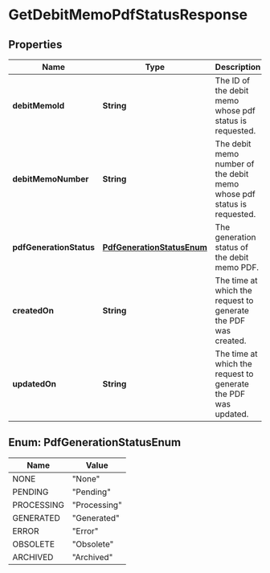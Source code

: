 

# GetDebitMemoPdfStatusResponse


## Properties

| Name | Type | Description | Notes |
|------------ | ------------- | ------------- | -------------|
|**debitMemoId** | **String** | The ID of the debit memo whose pdf status is requested.  |  [optional] |
|**debitMemoNumber** | **String** | The debit memo number of the debit memo whose pdf status is requested.  |  [optional] |
|**pdfGenerationStatus** | [**PdfGenerationStatusEnum**](#PdfGenerationStatusEnum) | The generation status of the debit memo PDF.  |  [optional] |
|**createdOn** | **String** | The time at which the request to generate the PDF was created.  |  [optional] |
|**updatedOn** | **String** | The time at which the request to generate the PDF was updated.  |  [optional] |



## Enum: PdfGenerationStatusEnum

| Name | Value |
|---- | -----|
| NONE | &quot;None&quot; |
| PENDING | &quot;Pending&quot; |
| PROCESSING | &quot;Processing&quot; |
| GENERATED | &quot;Generated&quot; |
| ERROR | &quot;Error&quot; |
| OBSOLETE | &quot;Obsolete&quot; |
| ARCHIVED | &quot;Archived&quot; |



